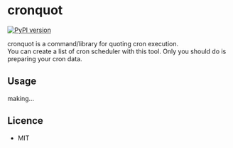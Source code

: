 # cronquot

[![PyPI version](https://badge.fury.io/py/cronquot.svg)](https://badge.fury.io/py/cronquot)

cronquot is a command/library for quoting cron execution.    
You can create a list of cron scheduler with this tool.
Only you should do is preparing your cron data.

## Usage

making...


## Licence

* MIT
